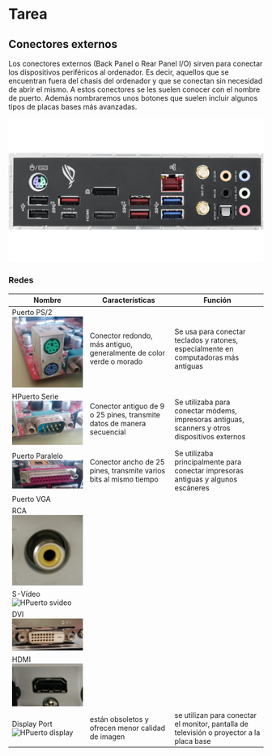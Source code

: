# Tarea 
## Conectores externos
Los conectores externos (Back Panel o Rear Panel I/O) sirven para conectar los dispositivos periféricos al ordenador. Es decir, aquellos que se encuentran fuera del chasis del ordenador y que se conectan sin necesidad de abrir el mismo. A estos conectores se les suelen conocer con el nombre de puerto. Además nombraremos unos botones que suelen incluir algunos tipos de placas bases más avanzadas.

![Conectores externos](fotoo.png)
### Redes  

| Nombre | Características | Función | 
| ------ | ------ | ------ |
| Puerto PS/2 ![Puerto PS/2](puerto_ps2.jpg) | Conector redondo, más antiguo, generalmente de color verde o morado | Se usa para conectar teclados y ratones, especialmente en computadoras más antiguas |
| HPuerto Serie ![HPuerto Serie](puerto_serie.jpg) | Conector antiguo de 9 o 25 pines, transmite datos de manera secuencial | Se utilizaba para conectar módems, impresoras antiguas, scanners y otros dispositivos externos |
| Puerto Paralelo ![HPuerto Paralelo](puerto_paralelo.jpg)| Conector ancho de 25 pines, transmite varios bits al mismo tiempo | Se utilizaba principalmente para conectar impresoras antiguas y algunos escáneres |
| Puerto VGA | | |
| RCA  ![HPuerto rca](puerto_rca.jpg) | | |
| S-Vídeo ![HPuerto svideo](puerto_svideo.jpg) | | |
| DVI ![HPuerto DVI](puerto_dvi.jpg) | | |
| HDMI ![HPuerto HDMI](puerto_hdmi.jpg) | | |
|Display Port ![HPuerto display](puerto_display.jpg) | están obsoletos y ofrecen menor calidad de imagen | se utilizan para conectar el monitor, pantalla de televisión o proyector a la placa base |




